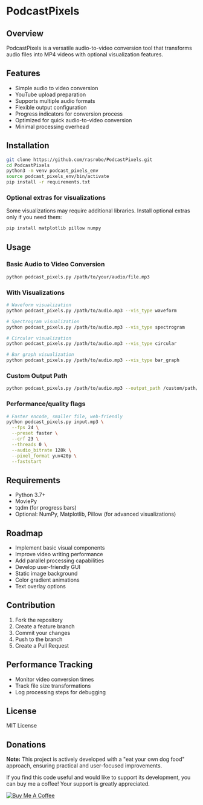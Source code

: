 # PodcastPixels

## Overview
PodcastPixels is a versatile audio-to-video conversion tool that transforms audio files into MP4 videos with optional visualization features.

## Features
- Simple audio to video conversion
- YouTube upload preparation
- Supports multiple audio formats
- Flexible output configuration
- Progress indicators for conversion process
- Optimized for quick audio-to-video conversion
- Minimal processing overhead

## Installation
```bash
git clone https://github.com/rasrobo/PodcastPixels.git
cd PodcastPixels
python3 -m venv podcast_pixels_env
source podcast_pixels_env/bin/activate
pip install -r requirements.txt
```

### Optional extras for visualizations
Some visualizations may require additional libraries. Install optional extras only if you need them:
```bash
pip install matplotlib pillow numpy
```

## Usage
### Basic Audio to Video Conversion
```bash
python podcast_pixels.py /path/to/your/audio/file.mp3
```

### With Visualizations
```bash
# Waveform visualization
python podcast_pixels.py /path/to/audio.mp3 --vis_type waveform

# Spectrogram visualization
python podcast_pixels.py /path/to/audio.mp3 --vis_type spectrogram

# Circular visualization
python podcast_pixels.py /path/to/audio.mp3 --vis_type circular

# Bar graph visualization
python podcast_pixels.py /path/to/audio.mp3 --vis_type bar_graph
```

### Custom Output Path
```bash
python podcast_pixels.py /path/to/audio.mp3 --output_path /custom/path/output.mp4
```

### Performance/quality flags
```bash
# Faster encode, smaller file, web-friendly
python podcast_pixels.py input.mp3 \
  --fps 24 \
  --preset faster \
  --crf 23 \
  --threads 0 \
  --audio_bitrate 128k \
  --pixel_format yuv420p \
  --faststart
```

## Requirements
- Python 3.7+
- MoviePy
- tqdm (for progress bars)
- Optional: NumPy, Matplotlib, Pillow (for advanced visualizations)

## Roadmap
- Implement basic visual components
- Improve video writing performance
- Add parallel processing capabilities
- Develop user-friendly GUI
- Static image background
- Color gradient animations
- Text overlay options

## Contribution
1. Fork the repository
2. Create a feature branch
3. Commit your changes
4. Push to the branch
5. Create a Pull Request

## Performance Tracking
- Monitor video conversion times
- Track file size transformations
- Log processing steps for debugging

## License
MIT License

## Donations
**Note:** This project is actively developed with a "eat your own dog food" approach, ensuring practical and user-focused improvements.

If you find this code useful and would like to support its development, you can buy me a coffee! Your support is greatly appreciated.

[![Buy Me A Coffee](https://cdn.buymeacoffee.com/buttons/default-orange.png)](https://buymeacoffee.com/robodigitalis)